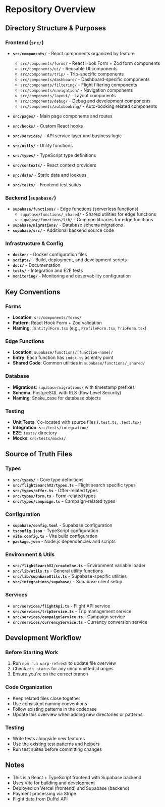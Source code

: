 # Repository Overview

## Directory Structure & Purposes

### Frontend (`src/`)
- **`src/components/`** - React components organized by feature
  - `src/components/forms/` - React Hook Form + Zod form components
  - `src/components/ui/` - Reusable UI components
  - `src/components/trip/` - Trip-specific components
  - `src/components/dashboard/` - Dashboard-specific components
  - `src/components/filtering/` - Flight filtering components
  - `src/components/navigation/` - Navigation components
  - `src/components/layout/` - Layout components
  - `src/components/debug/` - Debug and development components
  - `src/components/autobooking/` - Auto-booking related components

- **`src/pages/`** - Main page components and routes
- **`src/hooks/`** - Custom React hooks
- **`src/services/`** - API service layer and business logic
- **`src/utils/`** - Utility functions
- **`src/types/`** - TypeScript type definitions
- **`src/contexts/`** - React context providers
- **`src/data/`** - Static data and lookups
- **`src/tests/`** - Frontend test suites

### Backend (`supabase/`)
- **`supabase/functions/`** - Edge functions (serverless functions)
  - `supabase/functions/_shared/` - Shared utilities for edge functions
  - `supabase/functions/lib/` - Common libraries for edge functions
- **`supabase/migrations/`** - Database schema migrations
- **`supabase/src/`** - Additional backend source code

### Infrastructure & Config
- **`docker/`** - Docker configuration files
- **`scripts/`** - Build, deployment, and development scripts
- **`docs/`** - Documentation
- **`tests/`** - Integration and E2E tests
- **`monitoring/`** - Monitoring and observability configuration

## Key Conventions

### Forms
- **Location**: `src/components/forms/`
- **Pattern**: React Hook Form + Zod validation
- **Naming**: `[Entity]Form.tsx` (e.g., `ProfileForm.tsx`, `TripForm.tsx`)

### Edge Functions
- **Location**: `supabase/functions/[function-name]/`
- **Entry**: Each function has `index.ts` as entry point
- **Shared Code**: Common utilities in `supabase/functions/_shared/`

### Database
- **Migrations**: `supabase/migrations/` with timestamp prefixes
- **Schema**: PostgreSQL with RLS (Row Level Security)
- **Naming**: Snake_case for database objects

### Testing
- **Unit Tests**: Co-located with source files (`.test.ts`, `.test.tsx`)
- **Integration**: `src/tests/integration/`
- **E2E**: `tests/` directory
- **Mocks**: `src/tests/mocks/`

## Source of Truth Files

### Types
- **`src/types/`** - Core type definitions
- **`src/flightSearchV2/types.ts`** - Flight search specific types
- **`src/types/offer.ts`** - Offer-related types
- **`src/types/form.ts`** - Form-related types
- **`src/types/campaign.ts`** - Campaign-related types

### Configuration
- **`supabase/config.toml`** - Supabase configuration
- **`tsconfig.json`** - TypeScript configuration
- **`vite.config.ts`** - Vite build configuration
- **`package.json`** - Node.js dependencies and scripts

### Environment & Utils
- **`src/flightSearchV2/createEnv.ts`** - Environment variable loader
- **`src/lib/utils.ts`** - General utility functions
- **`src/lib/supabaseUtils.ts`** - Supabase-specific utilities
- **`src/integrations/supabase/`** - Supabase client setup

### Services
- **`src/services/flightApi.ts`** - Flight API service
- **`src/services/tripService.ts`** - Trip management service
- **`src/services/campaignService.ts`** - Campaign service
- **`src/services/currencyService.ts`** - Currency conversion service

## Development Workflow

### Before Starting Work
1. Run `npm run warp-refresh` to update file overview
2. Check `git status` for any uncommitted changes
3. Ensure you're on the correct branch

### Code Organization
- Keep related files close together
- Use consistent naming conventions
- Follow existing patterns in the codebase
- Update this overview when adding new directories or patterns

### Testing
- Write tests alongside new features
- Use the existing test patterns and helpers
- Run test suites before committing changes

## Notes
- This is a React + TypeScript frontend with Supabase backend
- Uses Vite for building and development
- Deployed on Vercel (frontend) and Supabase (backend)
- Payment processing via Stripe
- Flight data from Duffel API
